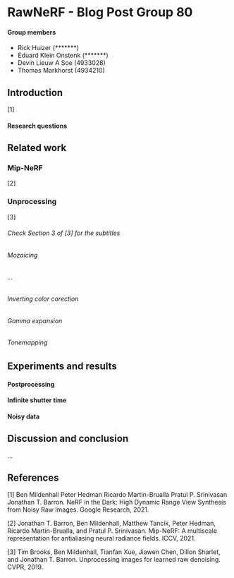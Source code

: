 # RawNeRF - Blog Post Group 80

#### Group members
- Rick Huizer (*******)
- Eduard Klein Onstenk (*******)
- Devin Lieuw A Soe (4933028)
- Thomas Markhorst (4934210)

## Introduction
[1]

#### Research questions

## Related work

### Mip-NeRF
[2]

### Unprocessing
[3]

###### Check Section 3 of [3] for the subtitles
###### Mozaicing
###### ...
###### Inverting color corection
###### Gamma expansion
###### Tonemapping

## Experiments and results

#### Postprocessing

#### Infinite shutter time

#### Noisy data

## Discussion and conclusion
...

## References
[1] Ben Mildenhall Peter Hedman Ricardo Martin-Brualla Pratul P. Srinivasan Jonathan T. Barron. NeRF in the Dark: High Dynamic Range View Synthesis from Noisy Raw Images. Google Research, 2021.

[2] Jonathan T. Barron, Ben Mildenhall, Matthew Tancik, Peter Hedman, Ricardo Martin-Brualla, and Pratul P. Srinivasan. Mip-NeRF: A multiscale representation for antialiasing neural radiance fields. ICCV, 2021.

[3] Tim Brooks, Ben Mildenhall, Tianfan Xue, Jiawen Chen, Dillon Sharlet, and Jonathan T. Barron. Unprocessing images for learned raw denoising. CVPR, 2019.